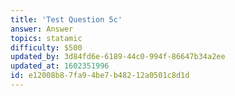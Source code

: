 ```yaml
---
title: 'Test Question 5c'
answer: Answer
topics: statamic
difficulty: $500
updated_by: 3d84fd6e-6189-44c0-994f-86647b34a2ee
updated_at: 1602351996
id: e12008b8-7fa9-4be7-b482-12a0501c8d1d
---
```

